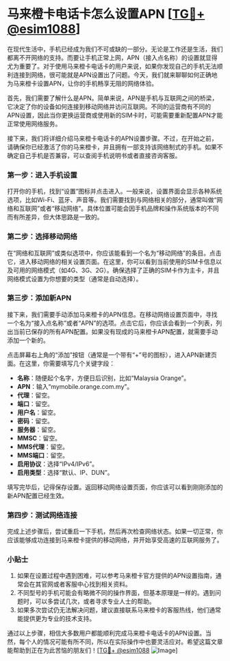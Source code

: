 # 马来橙卡电话卡怎么设置APN [[TG💪+ @esim1088](https://t.me/s/esim1088)]

在现代生活中，手机已经成为我们不可或缺的一部分。无论是工作还是生活，我们都离不开网络的支持。而要让手机正常上网，APN（接入点名称）的设置就显得尤为重要了。对于使用马来橙卡电话卡的用户来说，如果你发现自己的手机无法顺利连接到网络，很可能就是APN设置出了问题。今天，我们就来聊聊如何正确地为马来橙卡设置APN，让你的手机畅享无阻的网络体验。

首先，我们需要了解什么是APN。简单来说，APN是手机与互联网之间的桥梁，它决定了你的设备如何连接到移动网络并访问互联网。不同的运营商有不同的APN设置，因此当你更换运营商或使用新的SIM卡时，可能需要重新配置APN才能正常使用网络服务。

接下来，我们将详细介绍马来橙卡电话卡的APN设置步骤。不过，在开始之前，请确保你已经激活了你的马来橙卡，并且拥有一部支持该网络制式的手机。如果不确定自己手机是否兼容，可以查阅手机说明书或者直接咨询客服。

### 第一步：进入手机设置

打开你的手机，找到“设置”图标并点击进入。一般来说，设置界面会显示各种系统选项，比如Wi-Fi、蓝牙、声音等。我们需要找到与网络相关的部分，通常叫做“网络和互联网”或者“移动网络”。具体位置可能会因手机品牌和操作系统版本的不同而有所差异，但大体思路是一致的。

### 第二步：选择移动网络

在“网络和互联网”或类似选项中，你应该能看到一个名为“移动网络”的条目。点击它，进入移动网络的相关设置页面。在这里，你可以看到当前使用的SIM卡信息以及可用的网络模式（如4G、3G、2G）。确保选择了正确的SIM卡作为主卡，并且网络模式设置为你想要的类型（通常是自动选择）。

### 第三步：添加新APN

接下来，我们需要手动添加马来橙卡的APN信息。在移动网络设置页面中，寻找一个名为“接入点名称”或者“APN”的选项。点击它后，你应该会看到一个列表，列出当前已保存的所有APN配置。如果没有现成的马来橙卡APN配置，就需要手动添加一个新的。

点击屏幕右上角的“添加”按钮（通常是一个带有“+”号的图标），进入APN新建页面。在这里，你需要填写几个关键字段：

- **名称**：随便起个名字，方便日后识别，比如“Malaysia Orange”。
- **APN**：输入“mymobile.orange.com.my”。
- **代理**：留空。
- **端口**：留空。
- **用户名**：留空。
- **密码**：留空。
- **服务器**：留空。
- **MMSC**：留空。
- **MMS代理**：留空。
- **MMS端口**：留空。
- **启用协议**：选择“IPv4/IPv6”。
- **启用类型**：选择“默认、IP、DUN”。

填写完毕后，记得保存设置。返回移动网络设置页面，你应该可以看到刚刚添加的新APN配置已经生效。

### 第四步：测试网络连接

完成上述步骤后，尝试重启一下手机，然后再次检查网络状态。如果一切正常，你应该能够成功连接到马来橙卡提供的移动网络，并开始享受高速的互联网服务了。

### 小贴士

1. 如果在设置过程中遇到困难，可以参考马来橙卡官方提供的APN设置指南，通常会在其官网或者客服中心找到相关资料。
2. 不同型号的手机可能会有略微不同的操作界面，但基本原理是一样的。遇到问题时，可以多尝试几次，或者寻求专业人士的帮助。
3. 如果多次尝试仍无法解决问题，建议直接联系马来橙卡的客服热线，他们通常能提供更为专业的技术支持。

通过以上步骤，相信大多数用户都能顺利完成马来橙卡电话卡的APN设置。当然，每个人的情况可能有所不同，所以在实际操作中也要灵活应对。希望这篇文章能帮助到正在为此苦恼的朋友们！[[TG💪+ @esim1088](https://t.me/s/esim1088) ![Image](https://i.postimg.cc/4NQfJmqS/Snipaste-2025-05-13-00-14-12.png)]